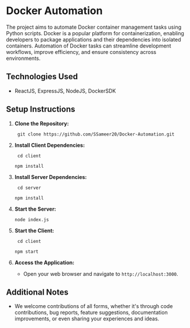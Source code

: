 # Docker Automation
The project aims to automate Docker container management tasks using Python scripts. Docker is a popular platform for containerization, enabling developers to package applications and their dependencies into isolated containers. Automation of Docker tasks can streamline development workflows, improve efficiency, and ensure consistency across environments.

## Technologies Used

- ReactJS, ExpressJS, NodeJS, DockerSDK


## Setup Instructions

1. **Clone the Repository:**
    ```
     git clone https://github.com/SSameer20/Docker-Automation.git
     ```
   
2. **Install Client Dependencies:**
    ```
     cd client
     ```
     ```
     npm install
     ```
3. **Install Server Dependencies:**
    ```
     cd server
     ```
     ```
     npm install
     ```

4. **Start the Server:**
    
     ```
     node index.js
     ```

5. **Start the Client:**
    ```
     cd client
     ```
     ```
     npm start
     ```

6. **Access the Application:**
   - Open your web browser and navigate to `http://localhost:3000`.

## Additional Notes
   - We welcome contributions of all forms, whether it's through code contributions, bug reports, feature suggestions, documentation improvements, or even sharing your experiences and ideas. 





